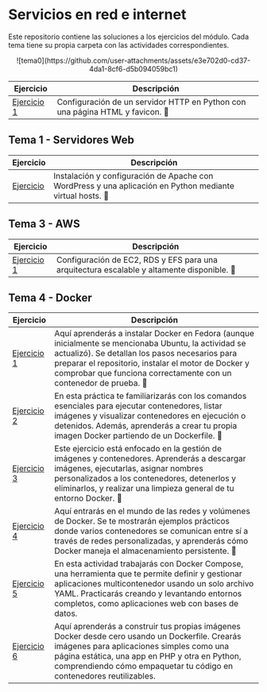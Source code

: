 # Servicios en red e internet

Este repositorio contiene las soluciones a los ejercicios del módulo. Cada tema tiene su propia carpeta con las actividades correspondientes.
<div style="text-align: center;">
![tema0](https://github.com/user-attachments/assets/e3e702d0-cd37-4da1-8cf6-d5b094059bc1)


| Ejercicio | Descripción  |
|-------------|--------------|
| [Ejercicio 1](https://github.com/abelsr-2005/Servicios-en-Red-e-Internet/blob/main/Tema0/Ejercicio1/README.md) | Configuración de un servidor HTTP en Python con una página HTML y favicon. 🚀  |
</div>

## Tema 1 - Servidores Web

| Ejercicio | Descripción  |
|-------------|--------------|
| [Ejercicio ](Tema1/Práctica2.MD)| Instalación y configuración de Apache con WordPress y una aplicación en Python mediante virtual hosts. 🚀 |


## Tema 3 - AWS

| Ejercicio | Descripción  |
|-------------|--------------|
| [Ejercicio 1](https://github.com/abelsr-2005/Servicios-en-Red-e-Internet/blob/main/AWS/README.md) | Configuración de EC2, RDS y EFS para una arquitectura escalable y altamente disponible. 🚀 |

## Tema 4 - Docker

| Ejercicio | Descripción  |
|-------------|--------------|
| [Ejercicio 1](Docker/Docker-Activity-1.md) | Aquí aprenderás a instalar Docker en Fedora (aunque inicialmente se mencionaba Ubuntu, la actividad se actualizó). Se detallan los pasos necesarios para preparar el repositorio, instalar el motor de Docker y comprobar que funciona correctamente con un contenedor de prueba. 🚀 |
| [Ejercicio 2](Docker/Docker-Activity-2.md) | En esta práctica te familiarizarás con los comandos esenciales para ejecutar contenedores, listar imágenes y visualizar contenedores en ejecución o detenidos. Además, aprenderás a crear tu propia imagen Docker partiendo de un Dockerfile. 🚀 |
| [Ejercicio 3](Docker/Docker-Activity-3.md) | Este ejercicio está enfocado en la gestión de imágenes y contenedores. Aprenderás a descargar imágenes, ejecutarlas, asignar nombres personalizados a los contenedores, detenerlos y eliminarlos, y realizar una limpieza general de tu entorno Docker. 🚀 |
| [Ejercicio 4](Docker/Docker-Activity-4.md) | Aquí entrarás en el mundo de las redes y volúmenes de Docker. Se te mostrarán ejemplos prácticos donde varios contenedores se comunican entre sí a través de redes personalizadas, y aprenderás cómo Docker maneja el almacenamiento persistente. 🚀 |
| [Ejercicio 5](Docker/Docker-Activity-5.md) | En esta actividad trabajarás con Docker Compose, una herramienta que te permite definir y gestionar aplicaciones multicontenedor usando un solo archivo YAML. Practicarás creando y levantando entornos completos, como aplicaciones web con bases de datos. |
| [Ejercicio 6](Docker/Docker-Activity-6.md) | Aquí aprenderás a construir tus propias imágenes Docker desde cero usando un Dockerfile. Crearás imágenes para aplicaciones simples como una página estática, una app en PHP y otra en Python, comprendiendo cómo empaquetar tu código en contenedores reutilizables. |
